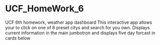 # UCF_HomeWork_6
UCF 6th homework, weather app dashboard
This interactive app allows your to click on one of 8 preset citys and search for you own. Displays current information in the main jumbotron and displays five day forcast in cards below